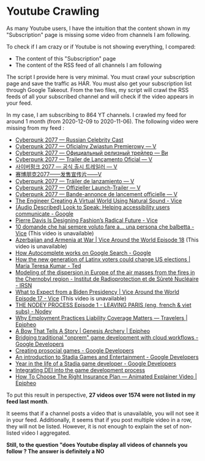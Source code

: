 # Youtube Crawling

As many Youtube users, I have the intuition that
the content shown in my "Subscription" page is missing some video
from channels I am following.

To check if I am crazy or if Youtube is not showing everything, I compared:
  - The content of this "Subscription" page
  - The content of the RSS feed of all channels I am following

The script I provide here is very minimal.
You must crawl your subscription page and save the traffic as HAR.
You must also get your subscription list through Google Takeout.
From the two files, my script will crawl the RSS feeds of all your subscribed channel and will check if the video appears in your feed.

In my case, I am subscribing to 864 YT channels.
I crawled my feed for around 1 month (from 2020-12-09 to 2020-11-06).
The following video were missing from my feed :
  - [Cyberpunk 2077 — Russian Celebrity Cast](https://www.youtube.com/watch?v=owglj0VH83U)
  - [Cyberpunk 2077 — Oficjalny Zwiastun Premierowy — V](https://www.youtube.com/watch?v=akHMPv5x3Sw)
  - [Cyberpunk 2077 — Официальный релизный трейлер — Ви](https://www.youtube.com/watch?v=aSrFWinrkeQ)
  - [Cyberpunk 2077 — Trailer de Lançamento Oficial — V](https://www.youtube.com/watch?v=liuFhVXAlZw)
  - [사이버펑크 2077 — 공식 출시 트레일러 — V](https://www.youtube.com/watch?v=jouPRLPCcHU)
  - [赛博朋克2077——发售宣传片——V](https://www.youtube.com/watch?v=eQCL8prX9Cc)
  - [Cyberpunk 2077 — Tráiler de lanzamiento — V](https://www.youtube.com/watch?v=VhM3NRu23Sk)
  - [Cyberpunk 2077 — Offizieller Launch-Trailer — V](https://www.youtube.com/watch?v=OjLlHigo9-8)
  - [Cyberpunk 2077 — Bande-annonce de lancement officielle — V](https://www.youtube.com/watch?v=1DSutjnvTX4)
  - [The Engineer Creating A Virtual World Using Natural Sound - Vice](https://www.youtube.com/watch?v=7JnZPEsIPVQ)
  - [(Audio Described) Look to Speak: Helping accessibility users communicate - Google](https://www.youtube.com/watch?v=7vjNHYQbd5c)
  - [Pierre Davis Is Designing Fashion’s Radical Future - Vice](https://www.youtube.com/watch?v=QfDyc73o2LA)
  - [10 domande che hai sempre voluto fare a... una persona che balbetta - Vice](https://www.youtube.com/watch?v=CGN8K3ICU4k) (This video is unavailable)
  - [Azerbaijan and Armenia at War | Vice Around the World Episode 18](https://www.youtube.com/watch?v=5g78Tqbgh-8) (This video is unavailable)
  - [How Autocomplete works on Google Search - Google](https://www.youtube.com/watch?v=us9tUY_yN7Y)
  - [How the new generation of Latinx voters could change US elections | María Teresa Kumar - Ted](https://www.youtube.com/watch?v=lWaZzww6Tlc)
  - [Modeling of the dispersion in Europe of the air masses from the fires in the Chernobyl region -  Institut de Radioprotection et de Sûreté Nucléaire - IRSN](https://www.youtube.com/watch?v=VlF54zdPil8)
  - [What to Expect from a Biden Presidency | Vice Around the World Episode 17 - Vice](https://www.youtube.com/watch?v=t5TQVqGlk5A) (This video is unavailable)
  - [THE NODEY PROCESS Episode 1 - LEAVING PARIS (eng, french & viet subs) - Nodey](https://www.youtube.com/watch?v=36na4KbUYds)
  - [Why Employment Practices Liability Coverage Matters — Travelers | Epipheo](https://www.youtube.com/watch?v=sioxDglESC0)
  - [A Bow That Tells A Story | Genesis Archery | Epipheo](https://www.youtube.com/watch?v=39nDf36vEjU)
  - [Bridging traditional "onprem" game development with cloud workflows - Google Developers](https://www.youtube.com/watch?v=Tv68pdanovI)
  - [Creating prosocial games - Google Developers](https://www.youtube.com/watch?v=wc6VzgZkc2k)
  - [An introduction to Stadia Games and Entertainment - Google Developers](https://www.youtube.com/watch?v=5vwZDl33Hdc)
  - [Year in the life of a Stadia game developer - Google Developers](https://www.youtube.com/watch?v=8LaYzXDQkqI)
  - [Integrating DEI into the game development process](https://www.youtube.com/watch?v=jx7JjU98NzQ)
  - [How To Choose The Right Insurance Plan — Animated Explainer Video | Epipheo](https://www.youtube.com/watch?v=o661QHdCNF4)

To put this result in perspective, **27 videos over 1574 were not listed in my feed last month**.

It seems that if a channel posts a video that is unavailable, you will not see it in your feed. Additionally, it seems that if you post multiple video in a row, they will not be listed. However, it is not enough to explain the set of non-listed video I aggregated.

**Still, to the question "does Youtube display all videos of channels you follow ? The answer is definitely a NO**
